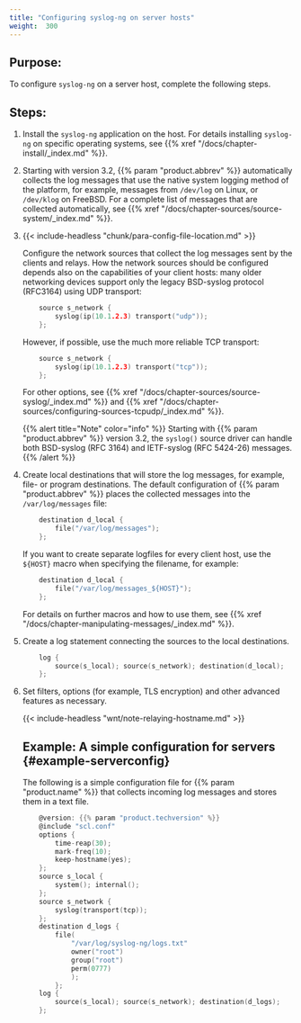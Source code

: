 ```yaml
---
title: "Configuring syslog-ng on server hosts"
weight:  300
---
```

<!-- DISCLAIMER: This file is based on the syslog-ng Open Source Edition documentation https://github.com/balabit/syslog-ng-ose-guides/commit/2f4a52ee61d1ea9ad27cb4f3168b95408fddfdf2 and is used under the terms of The syslog-ng Open Source Edition Documentation License. The file has been modified by Axoflow. -->


## Purpose:

To configure `syslog-ng` on a server host, complete the following steps.



## Steps:

1.  Install the `syslog-ng` application on the host. For details installing `syslog-ng` on specific operating systems, see {{% xref "/docs/chapter-install/_index.md" %}}.

2.  Starting with version 3.2, {{% param "product.abbrev" %}} automatically collects the log messages that use the native system logging method of the platform, for example, messages from `/dev/log` on Linux, or `/dev/klog` on FreeBSD. For a complete list of messages that are collected automatically, see {{% xref "/docs/chapter-sources/source-system/_index.md" %}}.

3.  {{< include-headless "chunk/para-config-file-location.md" >}}
    
    Configure the network sources that collect the log messages sent by the clients and relays. How the network sources should be configured depends also on the capabilities of your client hosts: many older networking devices support only the legacy BSD-syslog protocol (RFC3164) using UDP transport:
    
    ```c
        source s_network {
            syslog(ip(10.1.2.3) transport("udp"));
        };
    ```
    
    However, if possible, use the much more reliable TCP transport:
    
    ```c
        source s_network {
            syslog(ip(10.1.2.3) transport("tcp"));
        };
    ```
    
    For other options, see {{% xref "/docs/chapter-sources/source-syslog/_index.md" %}} and {{% xref "/docs/chapter-sources/configuring-sources-tcpudp/_index.md" %}}.
    
    {{% alert title="Note" color="info" %}}
Starting with {{% param "product.abbrev" %}} version 3.2, the `syslog()` source driver can handle both BSD-syslog (RFC 3164) and IETF-syslog (RFC 5424-26) messages.
    {{% /alert %}}

4.  Create local destinations that will store the log messages, for example, file- or program destinations. The default configuration of {{% param "product.abbrev" %}} places the collected messages into the `/var/log/messages` file:
    
    ```c
        destination d_local {
            file("/var/log/messages");
        };
    ```
    
    If you want to create separate logfiles for every client host, use the `${HOST}` macro when specifying the filename, for example:
    
    ```c
        destination d_local {
            file("/var/log/messages_${HOST}");
        };
    ```
    
    For details on further macros and how to use them, see {{% xref "/docs/chapter-manipulating-messages/_index.md" %}}.

5.  Create a log statement connecting the sources to the local destinations.
    
    ```c
        log {
            source(s_local); source(s_network); destination(d_local);
        };
    ```

6.  Set filters, options (for example, TLS encryption) and other advanced features as necessary.
    
    {{< include-headless "wnt/note-relaying-hostname.md" >}}
    
    
    ## Example: A simple configuration for servers {#example-serverconfig}
    
    The following is a simple configuration file for {{% param "product.name" %}} that collects incoming log messages and stores them in a text file.
    
    ```c
        @version: {{% param "product.techversion" %}}
        @include "scl.conf"
        options {
            time-reap(30);
            mark-freq(10);
            keep-hostname(yes);
        };
        source s_local {
            system(); internal();
        };
        source s_network {
            syslog(transport(tcp));
        };
        destination d_logs {
            file(
                "/var/log/syslog-ng/logs.txt"
                owner("root")
                group("root")
                perm(0777)
                );
            };
        log {
            source(s_local); source(s_network); destination(d_logs);
        };
    ```
    

